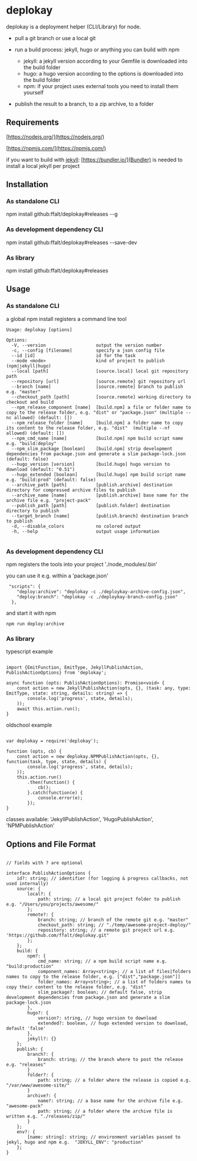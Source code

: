# deplokay

deplokay is a deployment helper (CLI/Library) for node. 

* pull a git branch or use a local git

* run a build process: jekyll, hugo or anything you can build with npm

   * jekyll: a jekyll version according to your Gemfile is downloaded into the build folder
   * hugo: a hugo version according to the options is downloaded into the build folder
   * npm: if your project uses external tools you need to install them yourself

* publish the result to a branch, to a zip archive, to a folder

## Requirements

[https://nodejs.org/](https://nodejs.org/)

[https://npmjs.com/](https://npmjs.com/)

if you want to build with [jekyll](https://jekyllrb.com/):
[https://bundler.io/](Bundler) is needed to install a local jekyll per project

## Installation

### As standalone CLI

npm install github:ffalt/deplokay#releases --g

### As development dependency CLI

npm install github:ffalt/deplokay#releases --save-dev

### As library

npm install github:ffalt/deplokay#releases

## Usage

### As standalone CLI

a global npm install registers a command line tool

```
Usage: deplokay [options]

Options:
  -V, --version                   output the version number
  -c, --config [filename]         specify a json config file
  --id [id]                       id for the task
  --mode <mode>                   kind of project to publish (npm|jekyll|hugo)
  --local [path]                  [source.local] local git repository path
  --repository [url]              [source.remote] git repository url
  --branch [name]                 [source.remote] branch to publish e.g. "master"
  --checkout_path [path]          [source.remote] working directory to checkout and build
  --npm_release_component [name]  [build.npm] a file or folder name to copy to the release folder, e.g. "dist" or "package.json" (multiple --nc allowed) (default: [])
  --npm_release_folder [name]     [build.npm] a folder name to copy its content to the release folder, e.g. "dist"  (multiple --nf allowed) (default: [])
  --npm_cmd_name [name]           [build.npm] npm build script name e.g. "build:deploy"
  --npm_slim_package [boolean]    [build.npm] strip development dependencies from package.json and generate a slim package-lock.json (default: false)
  --hugo_version [version]        [build.hugo] hugo version to download (default: "0.51")
  --hugo_extended [boolean]       [build.hugo] npm build script name e.g. "build:prod" (default: false)
  --archive_path [path]           [publish.archive] destination directory for compressed archive files to publish
  --archive_name [name]           [publish.archive] base name for the archive file e.g. "project-pack"
  --publish_path [path]           [publish.folder] destination directory to publish
  --target_branch [name]          [publish.branch] destination branch to publish
  -d, --disable_colors            no colored output
  -h, --help                      output usage information
  
```

### As development dependency CLI

npm registers the tools into your project './node_modules/.bin'

you can use it e.g. within a 'package.json'

```
 "scripts": {
    "deploy:archive": "deplokay -c ./deploykay-archive-config.json",
    "deploy:branch": "deplokay -c ./deploykay-branch-config.json"
  },
```

and start it with npm

```
npm run deploy:archive
```

### As library

typescript example 
```

import {EmitFunction, EmitType, JekyllPublishAction, PublishActionOptions} from 'deplokay';

async function (opts: PublishActionOptions): Promise<void> {
	const action = new JekyllPublishAction(opts, {}, (task: any, type: EmitType, state: string, details: string) => {
	    console.log('progress', state, details);
	));
	await this.action.run();
}

```

oldschool example 

```

var deplokay = require('deplokay');

function (opts, cb) {
	const action = new deplokay.NPMPublishAction(opts, {}, function(task, type, state, details) {
	    console.log('progress', state, details);
	));
	this.action.run()
	    .then(function() {
	        cb();
	    }.catch(function(e) {
	        console.error(e);
	    });
}

```

classes available: 'JekyllPublishAction', 'HugoPublishAction', 'NPMPublishAction'

## Options and File Format

```

// fields with ? are optional

interface PublishActionOptions {
	id?: string; // identifier (for logging & progress callbacks, not used internally)
	source: {
		local?: {
			path: string; // a local git project folder to publish e.g. "/Users/you/projects/awesome/"
		};
		remote?: {
			branch: string; // branch of the remote git e.g. "master"
			checkout_path: string; // "./temp/awesome-project-deploy/"
			repository: string; // a remote git project url e.g. 'https://github.com/ffalt/deplokay.git"
		};
	};
	build: {
		npm?: {
			cmd_name: string; // a npm build script name e.g. "build:production"
			component_names: Array<string>; // a list of files|folders names to copy to the release folder, e.g. ["dist","package.json"]]
			folder_names: Array<string>; // a list of folders names to copy their content to the release folder, e.g. "dist"
			slim_package?: boolean; // default false, strip development dependencies from package.json and generate a slim package-lock.json
		},
		hugo?: {
			version?: string, // hugo version to download
			extended?: boolean, // hugo extended version to download, default 'false'
		},
		jekyll?: {}
	};
	publish: {
		branch?: {
			branch: string; // the branch where to post the release e.g. "releases"
		}
		folder?: {
			path: string; // a folder where the release is copied e.g. "/var/www/awesome-site/"
		}
		archive?: {
			name?: string; // a base name for the archive file e.g. "awesome-pack"
			path: string; // a folder where the archive file is written e.g. "./releases/zip/"
		}
	};
	env?: {
		[name: string]: string; // environment variables passed to jekyl, hugo and npm e.g.  "JEKYLL_ENV": "production"
	};
}
```
